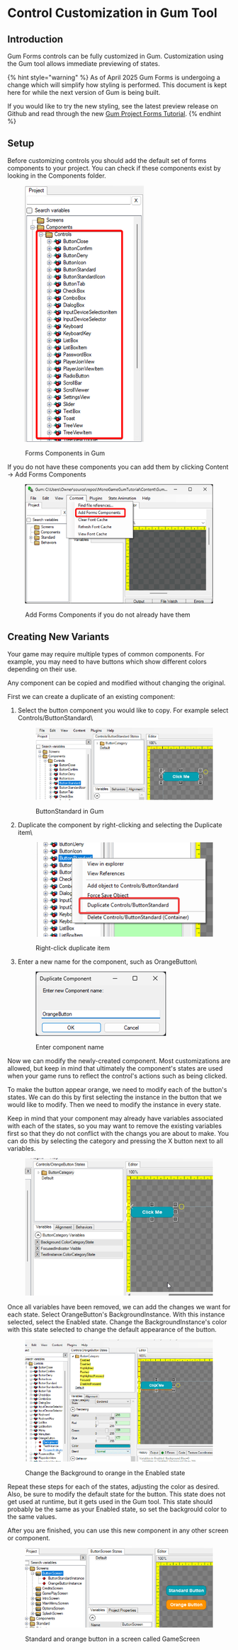 # Control Customization in Gum Tool

## Introduction

Gum Forms controls can be fully customized in Gum. Customization using the Gum tool allows immediate previewing of states.

{% hint style="warning" %}
As of April 2025 Gum Forms is undergoing a change which will simplify how styling is performed. This document is kept here for while the next version of Gum is being built.

If you would like to try the new styling, see the latest preview release on Github and read through the new [Gum Project Forms Tutorial](../tutorials/gum-project-forms-tutorial/).
{% endhint %}

## Setup

Before customizing controls you should add the default set of forms components to your project. You can check if these components exist by looking in the Components folder.

<figure><img src="../../../.gitbook/assets/Components.png" alt=""><figcaption><p>Forms Components in Gum</p></figcaption></figure>

If you do not have these components you can add them by clicking Content -> Add Forms Components

<figure><img src="../../../.gitbook/assets/AddForms.png" alt=""><figcaption><p>Add Forms Components if you do not already have them</p></figcaption></figure>

## Creating New Variants

Your game may require multiple types of common components. For example, you may need to have buttons which show different colors depending on their use.

Any component can be copied and modified without changing the original.

First we can create a duplicate of an existing component:

1.  Select the button component you would like to copy. For example select Controls/ButtonStandard\


    <figure><img src="../../../.gitbook/assets/ButtonStandard.png" alt=""><figcaption><p>ButtonStandard in Gum</p></figcaption></figure>
2.  Duplicate the component by right-clicking and selecting the Duplicate item\


    <figure><img src="../../../.gitbook/assets/Duplicate.png" alt=""><figcaption><p>Right-click duplicate item</p></figcaption></figure>
3.  Enter a new name for the component, such as OrangeButton\


    <figure><img src="../../../.gitbook/assets/08_06 35 38.png" alt=""><figcaption><p>Enter component name</p></figcaption></figure>

Now we can modify the newly-created component. Most customizations are allowed, but keep in mind that ultimately the component's states are used when your game runs to reflect the control's actions such as being clicked.

To make the button appear orange, we need to modify each of the button's states. We can do this by first selecting the instance in the button that we would like to modify. Then we need to modify the instance in every state.

Keep in mind that your component may already have variables associated with each of the states, so you may want to remove the existing variables first so that they do not conflict with the changs you are about to make. You can do this by selecting the category and pressing the X button next to all variables.

<figure><img src="../../../.gitbook/assets/08_06 51 49.gif" alt=""><figcaption></figcaption></figure>

Once all variables have been removed, we can add the changes we want for each state. Select OrangeButton's BackgroundInstance. With this instance selected, select the Enabled state. Change the BackgroundInstance's color with this state selected to change the default appearance of the button.

<figure><img src="../../../.gitbook/assets/08_06 47 36.gif" alt=""><figcaption><p>Change the Background to orange in the Enabled state</p></figcaption></figure>

Repeat these steps for each of the states, adjusting the color as desired. Also, be sure to modify the default state for the button. This state does not get used at runtime, but it gets used in the Gum tool. This state should probably be the same as your Enabled state, so set the backgrould color to the same values.

After you are finished, you can use this new component in any other screen or component.

<figure><img src="../../../.gitbook/assets/08_06 56 26.png" alt=""><figcaption><p>Standard and orange button in a screen called GameScreen</p></figcaption></figure>







